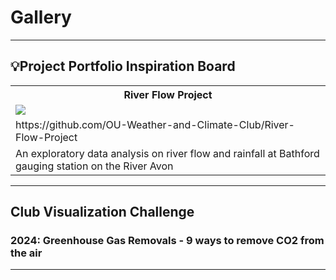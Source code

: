 # Gallery

***

## 💡Project Portfolio Inspiration Board

<table>
    <tr>
        <th>River Flow Project</th>
    </tr>
    <tr>
        <td><img src="Bathford-Station-Image.jpg"></td>
    </tr>
    <tr>
        <td>https://github.com/OU-Weather-and-Climate-Club/River-Flow-Project</td>
    </tr>
    <tr>
        <td>An exploratory data analysis on river flow and rainfall at Bathford gauging station on the River Avon</td>
    </tr>
</table>


***

## Club Visualization Challenge

### 2024: Greenhouse Gas Removals - 9 ways to remove CO2 from the air

***

